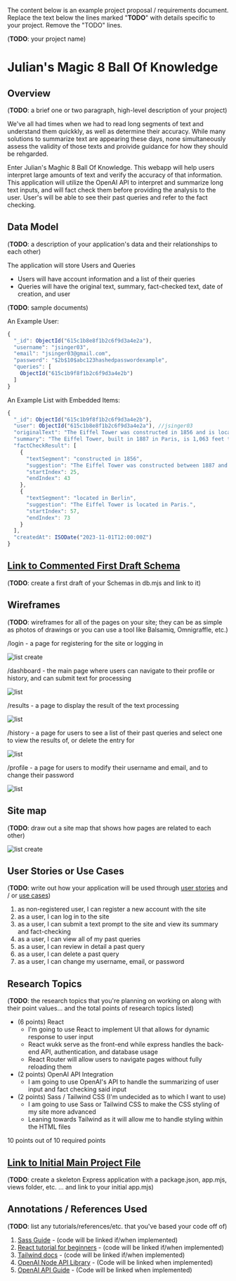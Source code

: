The content below is an example project proposal / requirements document. Replace the text below the lines marked "__TODO__" with details specific to your project. Remove the "TODO" lines.

(__TODO__: your project name)

# Julian's Magic 8 Ball Of Knowledge

## Overview

(__TODO__: a brief one or two paragraph, high-level description of your project)

We've all had times when we had to read long segments of text and understand them quickkly, as well as determine their accuracy. While many solutions to summarize text are appearing these days, none simultaneously assess the validity of those texts and proivide guidance for how they should be rehgarded.

Enter Julian's Maghic 8 Ball Of Knowledge. This webapp will help users interpret large amounts of text and verify the accuracy of that information. This application will utilize the OpenAI API to interpret and summarize long text inputs, and will fact check them before providing the analysis to the user. User's will be able to see their past queries and refer to the fact checking.


## Data Model

(__TODO__: a description of your application's data and their relationships to each other) 

The application will store Users and Queries

* Users will have account information and a list of their queries
* Queries will have the original text, summary, fact-checked text, date of creation, and user

(__TODO__: sample documents)

An Example User:

```javascript
{
  "_id": ObjectId("615c1b8e8f1b2c6f9d3a4e2a"),
  "username": "jsinger03",
  "email": "jsinger03@gmail.com",
  "password": "$2b$10$abc123hashedpasswordexample",
  "queries": [
    ObjectId("615c1b9f8f1b2c6f9d3a4e2b")
  ]
}
```

An Example List with Embedded Items:

```javascript
{
  "_id": ObjectId("615c1b9f8f1b2c6f9d3a4e2b"),
  "user": ObjectId("615c1b8e8f1b2c6f9d3a4e2a"), //jsinger03
  "originalText": "The Eiffel Tower was constructed in 1856 and is located in Berlin. It stands at 1,063 feet tall and was the world's tallest structure until 1930.",
  "summary": "The Eiffel Tower, built in 1887 in Paris, is 1,063 feet tall and was the world's tallest structure until 1930.",
  "factCheckResult": [
    {
      "textSegment": "constructed in 1856",
      "suggestion": "The Eiffel Tower was constructed between 1887 and 1889.",
      "startIndex": 25,
      "endIndex": 43
    },
    {
      "textSegment": "located in Berlin",
      "suggestion": "The Eiffel Tower is located in Paris.",
      "startIndex": 57,
      "endIndex": 73
    }
  ],
  "createdAt": ISODate("2023-11-01T12:00:00Z")
}
```


## [Link to Commented First Draft Schema](db.mjs) 

(__TODO__: create a first draft of your Schemas in db.mjs and link to it)

## Wireframes

(__TODO__: wireframes for all of the pages on your site; they can be as simple as photos of drawings or you can use a tool like Balsamiq, Omnigraffle, etc.)

/login - a page for registering for the site or logging in

![list create](wireframe/register.png)

/dashboard - the main page where users can navigate to their profile or history, and can submit text for processing

![list](wireframe/dashboard.png)

/results - a page to display the result of the text processing

![list](wireframe/result.png)

/history - a page for users to see a list of their past queries and select one to view the results of, or delete the entry for

![list](wireframe/history.png)

/profile - a page for users to modify their username and email, and to change their password

![list](wireframe/profile.png)

## Site map

(__TODO__: draw out a site map that shows how pages are related to each other)

![list create](sitemap/map.png)

## User Stories or Use Cases

(__TODO__: write out how your application will be used through [user stories](http://en.wikipedia.org/wiki/User_story#Format) and / or [use cases](https://en.wikipedia.org/wiki/Use_case))

1. as non-registered user, I can register a new account with the site
2. as a user, I can log in to the site
3. as a user, I can submit a text prompt to the site and view its summary and fact-checking
4. as a user, I can view all of my past queries
5. as a user, I can review in detail a past query
6. as a user, I can delete a past query
7. as a user, I can change my username, email, or password

## Research Topics

(__TODO__: the research topics that you're planning on working on along with their point values... and the total points of research topics listed)

* (6 points) React
    * I'm going to use React to implement UI that allows for dynamic response to user input
    * React wukk serve as the front-end while express handles the back-end API, authentication, and database usage
    * React Router will allow users to navigate pages without fully reloading them
* (2 points) OpenAI API Integration
  * I am going to use OpenAI's API to handle the summarizing of user input and fact checking said input
* (2 points) Sass / Tailwind CSS (I'm undecided as to which I want to use)
  * I am going to use Sass or Tailwind CSS to make the CSS styling of my site more advanced
  * Leaning towards Tailwind as it will allow me to handle styling within the HTML files 

10 points out of 10 required points

## [Link to Initial Main Project File](app.mjs) 

(__TODO__: create a skeleton Express application with a package.json, app.mjs, views folder, etc. ... and link to your initial app.mjs)

## Annotations / References Used

(__TODO__: list any tutorials/references/etc. that you've based your code off of)

1. [Sass Guide](https://sass-lang.com/guide/) - (code will be linked if/when implemented)
2. [React tutorial for beginners](https://www.youtube.com/watch?v=w7ejDZ8SWv8) - (code will be linked if/when implemented)
3. [Tailwind docs](https://tailwindcss.com/docs) - (code will be linked if/when implemented)
4. [OpenAI Node API Library](https://github.com/openai/openai-node) - (Code will be linked when implemented)
5. [OpenAI API Guide](https://platform.openai.com/docs/quickstart) - (Code will be linked when implemented)